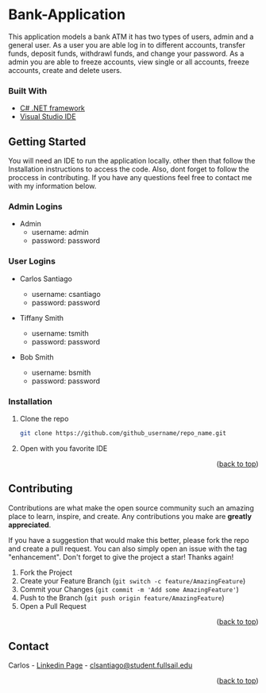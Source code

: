 # Bank-Application
This application models a bank ATM it has two types of users, admin and a general user. As a user you are able log in to different accounts, transfer funds, deposit funds, withdrawl funds, and change your password. As a admin you are able to freeze accounts, view single or all accounts, freeze accounts, create and delete users.

### Built With
- [C# .NET framework](https://docs.microsoft.com/en-us/dotnet/framework/)
- [Visual Studio IDE](https://visualstudio.microsoft.com/)

<!-- GETTING STARTED -->
## Getting Started

You will need an IDE to run the application locally. other then that follow the Installation instructions to access the code. 
Also, dont forget to follow the proccess in contributing. If you have any questions feel free to contact me with my information below.

### Admin Logins

- Admin
   - username: admin
   - password: password

### User Logins

- Carlos Santiago
   - username: csantiago
   - password: password

- Tiffany Smith
   - username: tsmith
   - password: password

- Bob Smith
   - username: bsmith
   - password: password

### Installation

1. Clone the repo
   ```sh
   git clone https://github.com/github_username/repo_name.git
   ```
2. Open with you favorite IDE

<p align="right">(<a href="#top">back to top</a>)</p>


<!-- CONTRIBUTING -->
## Contributing

Contributions are what make the open source community such an amazing place to learn, inspire, and create. Any contributions you make are **greatly appreciated**.

If you have a suggestion that would make this better, please fork the repo and create a pull request. You can also simply open an issue with the tag "enhancement".
Don't forget to give the project a star! Thanks again!

1. Fork the Project
2. Create your Feature Branch (`git switch -c feature/AmazingFeature`)
3. Commit your Changes (`git commit -m 'Add some AmazingFeature'`)
4. Push to the Branch (`git push origin feature/AmazingFeature`)
5. Open a Pull Request

<p align="right">(<a href="#top">back to top</a>)</p>



<!-- CONTACT -->
## Contact

Carlos - [Linkedin Page](https://www.linkedin.com/in/carlos-santiago-b53967224/) - clsantiago@student.fullsail.edu

<p align="right">(<a href="#top">back to top</a>)</p>
